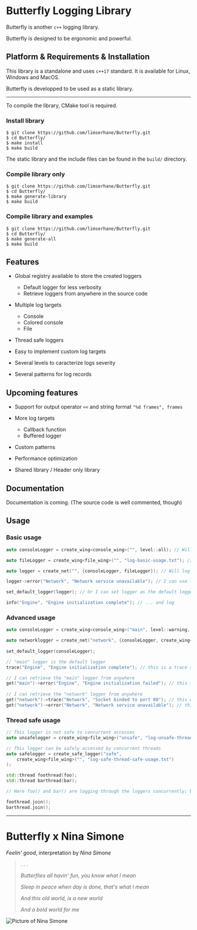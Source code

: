 # Butterfly Logging Library
  
Butterfly is another `c++` logging library.  

Butterfly is designed to be ergonomic and powerful.  

<!-- The library is still in development. -->

## Platform & Requirements & Installation

This library is a standalone and uses `c++17` standard. It is available for Linux, Windows and MacOS.  

Butterfly is developped to be used as a static library.

---
To compile the library, CMake tool is required.

### Install library
```
$ git clone https://github.com/limserhane/Butterfly.git
$ cd Butterfly/
$ make install
$ make build
```
The static library and the include files can be found in the `build/` directory.

### Compile library only
```
$ git clone https://github.com/limserhane/Butterfly.git
$ cd Butterfly/
$ make generate-library
$ make build
```

### Compile library and examples
```
$ git clone https://github.com/limserhane/Butterfly.git
$ cd Butterfly/
$ make generate-all
$ make build
```

## Features

* Global registry available to store the created loggers
	* Default logger for less verbosity
	* Retrieve loggers from anywhere in the source code

* Multiple log targets
	* Console
	* Colored console
	* File

* Thread safe loggers

* Easy to implement custom log targets

* Several levels to caracterize logs severity

* Several patterns for log records

## Upcoming features

* Support for output operator `<<` and string format `"%d frames", frames`

* More log targets
	* Callback function
	* Buffered logger

* Custom patterns

* Performance optimization

* Shared library / Header only library

## Documentation

Documentation is coming. (The source code is well commented, though)

## Usage

### Basic usage
 ```c++
auto consoleLogger = create_wing<console_wing>("", level::all); // Will write in the console all records

auto fileLogger = create_wing<file_wing>("", "log-basic-usage.txt"); // Will write in the "log-basic-usage.txt" file all records (no level specified)

auto logger = create_net("", {consoleLogger, fileLogger}); // Will log both in the console logger and in the file logger

logger->error("Network", "Network service unavailable"); // I can use logger to log

set_default_logger(logger); // Or I can set logger as the default logger ...

info("Engine", "Engine initialization complete"); // ... and log

 ```

### Advanced usage
 ```c++
auto consoleLogger = create_wing<console_wing>("main", level::warning, pattern::complete); // "main" logger will log in the console with a different pattern than the default

auto networklogger = create_net("network", {consoleLogger, create_wing<file_wing>("", "log-advanced-usage.txt")}); // "network" logger will log both in the console and in the file (through a newly created logger)
	
set_default_logger(consoleLogger);

// "main" logger is the default logger
trace("Engine", "Engine initialization complete"); // this is a trace so it won't log through main

// I can retrieve the "main" logger from anywhere
get("main")->error("Engine", "Engine initialization failed"); // this is an error so it will log through main
	
// I can retrieve the "network" logger from anywhere
get("network")->trace("Network", "Socket binded to port 80"); // this will print both it the file and in the console
get("network")->error("Network", "Network service unavailable"); // this will print both it the file and in the console
 ```

### Thread safe usage
```c++
// This logger is not safe to concurrent accesses
auto unsafelogger = create_wing<file_wing>("unsafe", "log-unsafe-thread-safe-usage.txt");

// This logger can be safely accessed by concurrent threads
auto safelogger = create_safe_logger("safe", 
	create_wing<file_wing>("", "log-safe-thread-safe-usage.txt")
);

std::thread foothread(foo);
std::thread barthread(bar);

// Here foo() and bar() are logging through the loggers concurrently; but the "safe" logger will safely write in "bin/log.txt"

foothread.join();
barthread.join();
```

---   
# Butterfly x Nina Simone 

*Feelin' good*, interpretation by *Nina Simone*

> *. . .*
>
> *Butterflies all havin' fun, you know what I mean*  
>
> *Sleep in peace when day is done, that's what I mean*  
>
> *And this old world, is a new world*  
>
> *And a bold world for me*

![Picture of Nina Simone](https://www.numero.com/sites/default/files/images/article/homepage/full/nina-simone-fodder-on-my-wings-album-numero-magazine.jpg)
